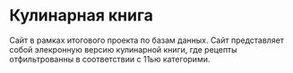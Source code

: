 # Кулинарная книга
Сайт в рамках итогового проекта по базам данных. Сайт представляет собой элекронную версию кулинарной книги, где рецепты отфильтрованны в соответствии с 11ью категорими.
